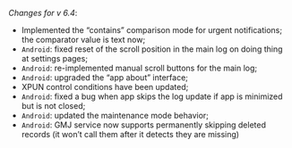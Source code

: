 _Changes for v 6.4_:
- Implemented the “contains” comparison mode for urgent notifications; the comparator value is text now;
- `Android`: fixed reset of the scroll position in the main log on doing thing at settings pages;
- `Android`: re-implemented manual scroll buttons for the main log;
- `Android`: upgraded the “app about” interface;
- XPUN control conditions have been updated;
- `Android`: fixed a bug when app skips the log update if app is minimized but is not closed;
- `Android`: updated the maintenance mode behavior;
- `Android`: GMJ service now supports permanently skipping deleted records (it won’t call them after it detects they are missing)
